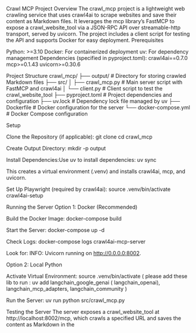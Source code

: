 Crawl MCP Project
Overview
The crawl_mcp project is a lightweight web crawling service that uses crawl4ai to scrape websites and save their content as Markdown files. It leverages the mcp library’s FastMCP to expose a crawl_website_tool via a JSON-RPC API over streamable-http transport, served by uvicorn. The project includes a client script for testing the API and supports Docker for easy deployment.
Prerequisites

Python: >=3.10
Docker: For containerized deployment
uv: For dependency management
Dependencies (specified in pyproject.toml):
crawl4ai==0.7.0
mcp>=0.1.43
uvicorn>=0.30.6



Project Structure
crawl_mcp/
├── output/                  # Directory for storing crawled Markdown files
├── src/
│   ├── crawl_mcp.py        # Main server script with FastMCP and crawl4ai
│   └── client.py           # Client script to test the crawl_website_tool
├── pyproject.toml          # Project dependencies and configuration
├── uv.lock                 # Dependency lock file managed by uv
├── Dockerfile              # Docker configuration for the server
└── docker-compose.yml      # Docker Compose configuration

Setup

Clone the Repository (if applicable):
git clone <repository-url>
cd crawl_mcp


Create Output Directory:
mkdir -p output


Install Dependencies:Use uv to install dependencies:
uv sync

This creates a virtual environment (.venv) and installs crawl4ai, mcp, and uvicorn.

Set Up Playwright (required by crawl4ai):
source .venv/bin/activate
crawl4ai-setup



Running the Server
Option 1: Docker (Recommended)

Build the Docker Image:
docker-compose build


Start the Server:
docker-compose up -d


Check Logs:
docker-compose logs crawl4ai-mcp-server

Look for: INFO: Uvicorn running on http://0.0.0.0:8002.


Option 2: Local Python

Activate Virtual Environment:
source .venv/bin/activate
( please add these lib to run : uv add langchain_google_genai ( langchain_openai), langchain_mcp_adapters, langchain_community )

Run the Server:
uv run python src/crawl_mcp.py

Testing the Server
The server exposes a crawl_website_tool at http://localhost:8002/mcp, which crawls a specified URL and saves the content as Markdown in the